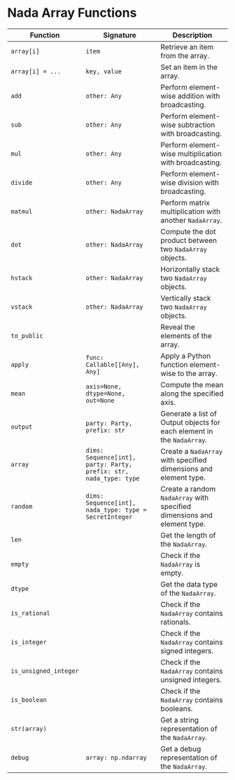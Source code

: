 
# Nada Array Functions
| Function        | Signature                                                  | Description                                                                 |
|-----------------|------------------------------------------------------------|-----------------------------------------------------------------------------|
| `array[i]`   | `item`                                                     | Retrieve an item from the array.                                            |
| `array[i] = ...`   | `key, value`                                               | Set an item in the array.                                                   |
| `add`           | `other: Any`                                               | Perform element-wise addition with broadcasting.                            |
| `sub`           | `other: Any`                                               | Perform element-wise subtraction with broadcasting.                         |
| `mul`           | `other: Any`                                               | Perform element-wise multiplication with broadcasting.                      |
| `divide`        | `other: Any`                                               | Perform element-wise division with broadcasting.                            |
| `matmul`        | `other: NadaArray`                                          | Perform matrix multiplication with another `NadaArray`.                     |
| `dot`           | `other: NadaArray`                                          | Compute the dot product between two `NadaArray` objects.                    |
| `hstack`        | `other: NadaArray`                                          | Horizontally stack two `NadaArray` objects.                                 |
| `vstack`        | `other: NadaArray`                                          | Vertically stack two `NadaArray` objects.                                   |
| `to_public`        |                                                            | Reveal the elements of the array.                                           |
| `apply`         | `func: Callable[[Any], Any]`                                | Apply a Python function element-wise to the array.                          |
| `mean`          | `axis=None, dtype=None, out=None`                           | Compute the mean along the specified axis.                                  |
| `output`        | `party: Party, prefix: str`                                 | Generate a list of Output objects for each element in the `NadaArray`.      |
| `array`         | `dims: Sequence[int], party: Party, prefix: str, nada_type: type` | Create a `NadaArray` with specified dimensions and element type.           |
| `random`        | `dims: Sequence[int], nada_type: type = SecretInteger`      | Create a random `NadaArray` with specified dimensions and element type.     |
| `len`       |                                                            | Get the length of the `NadaArray`.                                          |
| `empty`         |                                                            | Check if the `NadaArray` is empty.                                          |
| `dtype`         |                                                            | Get the data type of the `NadaArray`.                                       |
| `is_rational`   |                                                            | Check if the `NadaArray` contains rationals.                                |
| `is_integer`    |                                                            | Check if the `NadaArray` contains signed integers.                          |
| `is_unsigned_integer` |                                                 | Check if the `NadaArray` contains unsigned integers.                        |
| `is_boolean`    |                                                            | Check if the `NadaArray` contains booleans.                                 |
| `str(array)`       |                                                            | Get a string representation of the `NadaArray`.                             |
| `debug`         | `array: np.ndarray`                                         | Get a debug representation of the `NadaArray`.                              |